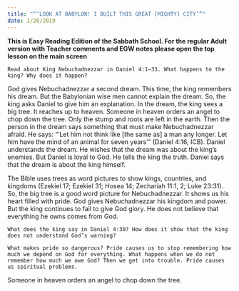 ```yaml
---
title: "“‘LOOK AT BABYLON! I BUILT THIS GREAT [MIGHTY] CITY’”"
date: 1/26/2019
---
```


 **This is Easy Reading Edition of the Sabbath School. For the regular Adult version with Teacher comments and EGW notes please open the top lesson on the main screen** 

`Read about King Nebuchadnezzar in Daniel 4:1–33. What happens to the king? Why does it happen?`

God gives Nebuchadnezzar a second dream. This time, the king remembers his dream. But the Babylonian wise men cannot explain the dream. So, the king asks Daniel to give him an explanation. In the dream, the king sees a big tree. It reaches up to heaven. Someone in heaven orders an angel to chop down the tree. Only the stump and roots are left in the earth. Then the person in the dream says something that must make Nebuchadnezzar afraid. He says: “‘Let him not think like [the same as] a man any longer. Let him have the mind of an animal for seven years’” (Daniel 4:16, ICB). Daniel understands the dream. He wishes that the dream was about the king’s enemies. But Daniel is loyal to God. He tells the king the truth. Daniel says that the dream is about the king himself.

The Bible uses trees as word pictures to show kings, countries, and kingdoms (Ezekiel 17; Ezekiel 31; Hosea 14; Zechariah 11:1, 2; Luke 23:31). So, the big tree is a good word picture for Nebuchadnezzar. It shows us his heart filled with pride. God gives Nebuchadnezzar his kingdom and power. But the king continues to fail to give God glory. He does not believe that everything he owns comes from God.

`What does the king say in Daniel 4:30? How does it show that the king does not understand God’s warning?`

`What makes pride so dangerous? Pride causes us to stop remembering how much we depend on God for everything. What happens when we do not remember how much we owe God? Then we get into trouble. Pride causes us spiritual problems.`

Someone in heaven orders an angel to chop down the tree.
